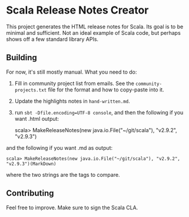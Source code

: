# Scala Release Notes Creator

This project generates the HTML release notes for Scala.   Its goal is to be minimal and sufficient.   Not an ideal example of Scala code,
but perhaps shows off a few standard library APIs.


## Building

For now, it's still mostly manual.   What you need to do:

1. Fill in community project list from emails.  See the `community-projects.txt` file for the format and how to copy-paste into it.
2. Update the highlights notes in `hand-written.md`.
3. run `sbt -Dfile.encoding=UTF-8 console`, and then the following if you want .html output:

    scala> MakeReleaseNotes(new java.io.File("~/git/scala"), "v2.9.2", "v2.9.3")

  and the following if you want .md as output:

    scala> MakeReleaseNotes(new java.io.File("~/git/scala"), "v2.9.2", "v2.9.3")(MarkDown)

where the two strings are the tags to compare.


## Contributing

Feel free to improve.   Make sure to sign the Scala CLA.
